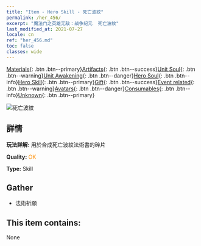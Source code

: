 ```yaml
---
title: "Item - Hero Skill - 死亡波紋"
permalink: /her_456/
excerpt: "魔法门之英雄无敌：战争纪元  死亡波紋"
last_modified_at: 2021-07-27
locale: cn
ref: "her_456.md"
toc: false
classes: wide
---
```

 [Materials](/ItemsCN/){: .btn .btn--primary}[Artifacts](/ItemsCN/Artifacts/){: .btn .btn--success}[Unit Soul](/ItemsCN/UnitSoul/){: .btn .btn--warning}[Unit Awakening](/ItemsCN/UnitAwakening/){: .btn .btn--danger}[Hero Soul](/ItemsCN/HeroSoul/){: .btn .btn--info}[Hero Skill](/ItemsCN/HeroSkill/){: .btn .btn--primary}[Gift](/ItemsCN/Gift/){: .btn .btn--success}[Event related](/ItemsCN/Events/){: .btn .btn--warning}[Avatars](/ItemsCN/Avatars/){: .btn .btn--danger}[Consumables](/ItemsCN/Consumables/){: .btn .btn--info}[Unknown](/ItemsCN/Unknown/){: .btn .btn--primary}

 ![死亡波紋](/images/t/ps_siwangbowen.png)

## 詳情
 **玩法詳解:** 用於合成死亡波紋法術書的碎片

 **Quality:** <span style="color: #FF8C00">OK</span>

 **Type:** Skill

## Gather

*    法術祈願 

## This item contains:

  None

